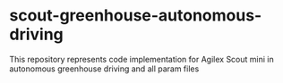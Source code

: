 # scout-greenhouse-autonomous-driving
This repository represents code implementation for Agilex Scout mini in autonomous greenhouse driving and all param files

